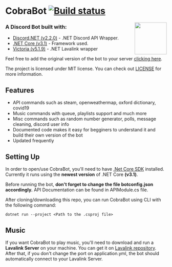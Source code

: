 # CobraBot [![Build status](https://ci.appveyor.com/api/projects/status/so5g0icditw2ngl0?svg=true)](https://ci.appveyor.com/project/Matcheryt/cobrabot) 

<img align="right" width="100" height="100" src="https://i.imgur.com/0fFn8H0.png">

### A Discord Bot built with: 
* [Discord.NET (v2.2.0)](https://github.com/RogueException/Discord.Net) - .NET Discord API Wrapper.
* [.NET Core (v3.1)](https://dotnet.microsoft.com/learn/dotnet/what-is-dotnet) - Framework used.
* [Victoria (v5.1.9)](https://github.com/Yucked/Victoria) - .NET Lavalink wrapper

Feel free to add the original version of the bot to your server [clicking here](https://discordapp.com/api/oauth2/authorize?client_id=389534436099883008&permissions=8&redirect_uri=https://discordapp.com/&scope=bot).

The project is licensed under MIT license. You can check out <a href="https://github.com/Matcheryt/CobraBot/blob/master/LICENSE">LICENSE</a> for more information.

## Features
* API commands such as steam, openweathermap, oxford dictionary, covid19
* Music commands with queue, playlists support and much more
* Misc commands such as random number generator, polls, message cleaning, discord user info
* Documented code makes it easy for begginers to understand it and build their own version of the bot
* Updated frequently

## Setting Up
In order to open/use CobraBot, you'll need to have [.Net Core SDK](https://www.microsoft.com/net/download/windows) installed. Currently it runs using the **newest version** of .NET Core **(v3.1)**.

Before running the bot, **don't forget to change the file botconfig.json accordingly.**
API Documentation can be found in APIModule.cs file.

After cloning/downloading this repo, you can run CobraBot using CLI with the following command:
```
dotnet run --project <Path to the .csproj file>
```

## Music
If you want CobraBot to play music, you'll need to download and run a **Lavalink Server** on your machine. You can get it on [Lavalink repository](https://github.com/Frederikam/Lavalink).
After that, if you don't change the port on application.yml, the bot should automatically connect to your Lavalink Server.
